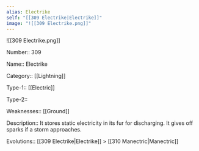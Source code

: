 ```yaml
---
alias: Electrike
self: "[[309 Electrike|Electrike]]"
image: "![[309 Electrike.png]]"
---
```


![[309 Electrike.png]]


Number:: 309

Name:: Electrike

Category:: [[Lightning]]

Type-1:: [[Electric]]

Type-2:: 

Weaknesses:: [[Ground]] 

Description:: It stores static electricity in its fur for discharging. It gives off sparks if a storm approaches.

Evolutions:: [[309 Electrike|Electrike]] > [[310 Manectric|Manectric]]
